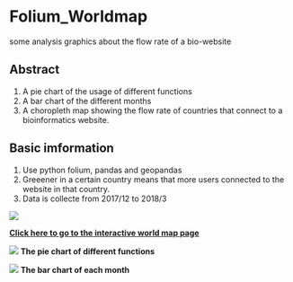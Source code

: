 # Folium_Worldmap
some analysis graphics about the flow rate of a bio-website

## Abstract
1. A pie chart of the usage of different functions
2. A bar chart of the different months
3. A choropleth map showing the flow rate of countries that connect to a bioinformatics website.

## Basic imformation
1. Use python folium, pandas and geopandas
2. Greeener in a certain country means that more users connected to the website in that country.
3. Data is collecte from 2017/12 to 2018/3

![](https://i.imgur.com/77lOU7v.png)


[**Click here to go to the interactive world map page**](https://howardchao.github.io/Folium_Worldmap/GeoJSON_and_choropleth_low.html)

![](https://i.imgur.com/aheQqSP.png)
**The pie chart of different functions**

![](https://i.imgur.com/6DKLFrb.png)
**The bar chart of each month**
